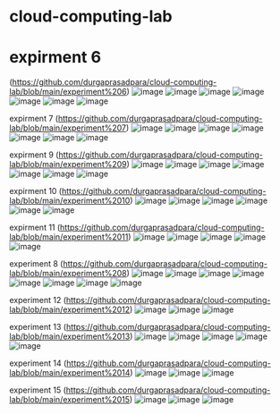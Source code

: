 # cloud-computing-lab
# expirment 6
(https://github.com/durgaprasadpara/cloud-computing-lab/blob/main/experiment%206)
![image](https://user-images.githubusercontent.com/112737459/192476388-86367de0-2b23-4532-916c-1e3b52e28811.png)
![image](https://user-images.githubusercontent.com/112737459/192476389-0fd11226-61ae-441b-9562-ab7852e5cbad.png)
![image](https://user-images.githubusercontent.com/112737459/192476387-939611a4-9618-470d-8315-f07b8c5dc01f.png)
![image](https://user-images.githubusercontent.com/112737459/192476477-131beb10-1463-4cad-bd6c-bdfe7e5a0360.png)
![image](https://user-images.githubusercontent.com/112737459/192476562-68490c98-ec25-4a5e-81df-2a147b7033c1.png)
![image](https://user-images.githubusercontent.com/112737459/192476662-a73c5980-68e7-4698-a3dd-241ebf8cff1a.png)
![image](https://user-images.githubusercontent.com/112737459/192476757-0982c8f8-8423-4324-bec0-4b5a3df62fc6.png)

expirment 7
(https://github.com/durgaprasadpara/cloud-computing-lab/blob/main/experiment%207)
![image](https://user-images.githubusercontent.com/112737459/192478015-a0fc84e0-0acc-4c92-991e-c4bdfff4df05.png)
![image](https://user-images.githubusercontent.com/112737459/192478076-2040efd0-3cca-4199-ba1c-799fa84c2881.png)
![image](https://user-images.githubusercontent.com/112737459/192478151-a9602ca3-3997-4290-9bc0-d453a4e73ac7.png)
![image](https://user-images.githubusercontent.com/112737459/192478215-99028b2b-24a1-4f67-8b1e-f7352abeb87d.png)
![image](https://user-images.githubusercontent.com/112737459/192478282-6308a733-c627-4ed7-a325-2c6b9d6c92e0.png)
![image](https://user-images.githubusercontent.com/112737459/192478344-16022ee0-b67c-4521-bd9e-f12ff0d3233e.png)
![image](https://user-images.githubusercontent.com/112737459/192478413-7ed60b7f-e42e-4c03-b4e9-52b755a8f077.png)

expirment 9
(https://github.com/durgaprasadpara/cloud-computing-lab/blob/main/experiment%209)
![image](https://user-images.githubusercontent.com/112737459/192485469-f7a5322c-5ce9-4bfd-9a33-7b0bd779d26d.png)
![image](https://user-images.githubusercontent.com/112737459/192487240-2cb866af-1dd2-4e38-9342-fcab50136ba6.png)
![image](https://user-images.githubusercontent.com/112737459/192487296-fb814331-acf2-4dce-a066-37be83bc9a1f.png)
![image](https://user-images.githubusercontent.com/112737459/192487343-5215e957-57ae-4c2f-a77e-dcda60f4a92d.png)
![image](https://user-images.githubusercontent.com/112737459/192487380-4d775045-1f02-4958-8424-9dfe562721fc.png)
![image](https://user-images.githubusercontent.com/112737459/192487448-5da66be6-6ad5-472d-8891-9141b2d3e5d4.png)
![image](https://user-images.githubusercontent.com/112737459/192487525-ed4423b1-32d8-4d7a-96a1-49ac328f94b4.png)

expirment 10
(https://github.com/durgaprasadpara/cloud-computing-lab/blob/main/experiment%2010)
![image](https://user-images.githubusercontent.com/112737459/192934119-5b0c065a-6ade-4cd6-870b-9ad40e5f143b.png)
![image](https://user-images.githubusercontent.com/112737459/192934192-691e9d2d-75b9-41ec-abd6-e3e1eae8dcb5.png)
![image](https://user-images.githubusercontent.com/112737459/192934244-742c78a5-be8f-4cd8-9716-79c250b6201f.png)
![image](https://user-images.githubusercontent.com/112737459/192934287-74bd309b-f7db-48b0-9f07-9247b3ee58ea.png)
![image](https://user-images.githubusercontent.com/112737459/192934321-a291a721-f3c1-4dc6-8ca6-ef11303c93df.png)
![image](https://user-images.githubusercontent.com/112737459/192934363-570307fe-a5cf-44d5-9cd3-d4e5a1b6cece.png)

expirment 11
(https://github.com/durgaprasadpara/cloud-computing-lab/blob/main/experiment%2011)
![image](https://user-images.githubusercontent.com/112737459/192935688-d489cafa-9c82-43ef-9017-68679dfe51b0.png)
![image](https://user-images.githubusercontent.com/112737459/192935773-09ce33b2-acb3-4808-b7b6-7a11c6995fb8.png)
![image](https://user-images.githubusercontent.com/112737459/192935836-665fe78a-ffa9-406e-be4e-920000511cc3.png)
![image](https://user-images.githubusercontent.com/112737459/192935877-f978d553-498b-4855-abeb-bc7420142ca8.png)
![image](https://user-images.githubusercontent.com/112737459/192935913-107927b9-e361-488f-9d20-870f9b8970fd.png)

experiment 8
(https://github.com/durgaprasadpara/cloud-computing-lab/blob/main/experiment%208)
![image](https://user-images.githubusercontent.com/112737459/192936387-2783646c-eea8-4772-9e39-d2dce8bec31c.png)
![image](https://user-images.githubusercontent.com/112737459/192936420-64b4b5ea-68b2-4e47-9987-119df4771d32.png)
![image](https://user-images.githubusercontent.com/112737459/192936590-55708fea-5511-4c7d-b68b-db4a9f3f61fc.png)
![image](https://user-images.githubusercontent.com/112737459/192936634-9ba910fc-11e1-403b-a162-2116959707ef.png)
![image](https://user-images.githubusercontent.com/112737459/192936675-95a914a1-611b-49a0-b2ba-7413bd7c0b52.png)
![image](https://user-images.githubusercontent.com/112737459/192936734-4e98795b-8259-4f6c-8ab8-70b811174d16.png)
![image](https://user-images.githubusercontent.com/112737459/192936763-8e58e616-e596-4383-9ac8-9d7173ab028a.png)
![image](https://user-images.githubusercontent.com/112737459/192936788-5f239a45-b151-4e6a-8591-235c02bdf014.png)

experiment 12
(https://github.com/durgaprasadpara/cloud-computing-lab/blob/main/experiment%2012)
![image](https://user-images.githubusercontent.com/112737459/192937414-9b1c1a70-7ba4-47d5-8e71-1d41ad417d31.png)
![image](https://user-images.githubusercontent.com/112737459/192937464-52da98d6-6467-4979-a7e7-f6b4aede082c.png)
![image](https://user-images.githubusercontent.com/112737459/192937496-22fca9e9-cd60-4ec7-94ba-8d28f7be929c.png)

experiment 13
(https://github.com/durgaprasadpara/cloud-computing-lab/blob/main/experiment%2013)
![image](https://user-images.githubusercontent.com/112737459/192938315-616c7936-75d7-441f-80ab-c110906e1d56.png)
![image](https://user-images.githubusercontent.com/112737459/192938333-5b5e1cf8-0d79-49a3-b8a6-e983882ae7fa.png)
![image](https://user-images.githubusercontent.com/112737459/192938360-ab768890-1e21-46a3-ba4b-7fcd7799fb7a.png)
![image](https://user-images.githubusercontent.com/112737459/192938391-28045fbf-8c42-42f2-b516-e84fe245f171.png)
![image](https://user-images.githubusercontent.com/112737459/192938421-cceb9118-80d5-4ca8-b80d-936ba4184849.png)

experiment 14
(https://github.com/durgaprasadpara/cloud-computing-lab/blob/main/experiment%2014)
![image](https://user-images.githubusercontent.com/112737459/192938914-f43b079b-38e2-49b3-924a-565bcde6b389.png)
![image](https://user-images.githubusercontent.com/112737459/192938945-d409c218-3a6a-4e27-a52f-6d44fff67122.png)
![image](https://user-images.githubusercontent.com/112737459/192938992-7e9a62c1-769d-4255-8e0e-a4a2c2e586a6.png)

experiment 15
(https://github.com/durgaprasadpara/cloud-computing-lab/blob/main/experiment%2015)
![image](https://user-images.githubusercontent.com/112737459/192939500-a8cddae1-3ba4-458d-8c5e-6d25a0d1aaeb.png)
![image](https://user-images.githubusercontent.com/112737459/192939530-acf52ee1-13fc-44a3-93be-8f73f788b3f1.png)
![image](https://user-images.githubusercontent.com/112737459/192939556-51e6779f-e27d-476a-a8ec-902f428f4551.png)






